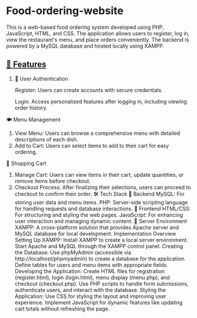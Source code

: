 # Food-ordering-website

This is a web-based food ordering system developed using PHP, JavaScript, HTML, and CSS. The application allows users to register, log in, view the restaurant's menu, and place orders conveniently. The backend is powered by a MySQL database and hosted locally using XAMPP.

## **<ins>🌟 Features </ins>**

1. 🔐 User Authentication

   *Register:* Users can create accounts with secure credentials.

   Login: Access personalized features after logging in, including viewing order history.

🍽️ Menu Management
1. View Menu: Users can browse a comprehensive menu with detailed descriptions of each dish.
2. Add to Cart: Users can select items to add to their cart for easy ordering.

🛒 Shopping Cart
1. Manage Cart: Users can view items in their cart, update quantities, or remove items before checkout.
2. Checkout Process: After finalizing their selections, users can proceed to checkout to confirm their order.
🛠️ Tech Stack
🔗 Backend
MySQL: For storing user data and menu items.
PHP: Server-side scripting language for handling requests and database interactions.
🔗 Frontend
HTML/CSS: For structuring and styling the web pages.
JavaScript: For enhancing user interaction and managing dynamic content.
🔗 Server Environment
XAMPP: A cross-platform solution that provides Apache server and MySQL database for local development.
Implementation Overview
Setting Up XAMPP:
Install XAMPP to create a local server environment.
Start Apache and MySQL through the XAMPP control panel.
Creating the Database:
Use phpMyAdmin (accessible via http://localhost/phpmyadmin) to create a database for the application.
Define tables for users and menu items with appropriate fields.
Developing the Application:
Create HTML files for registration (register.html), login (login.html), menu display (menu.php), and checkout (checkout.php).
Use PHP scripts to handle form submissions, authenticate users, and interact with the database.
Styling the Application:
Use CSS for styling the layout and improving user experience.
Implement JavaScript for dynamic features like updating cart totals without refreshing the page.

